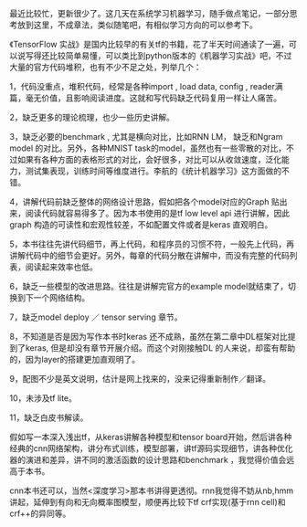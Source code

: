 最近比较忙，更新很少了。这几天在系统学习机器学习，随手做点笔记，一部分思考放到这里，不成章法，类似随笔吧，有相似学习方向的可以参考下。

《TensorFlow 实战》是国内比较早的有关tf的书籍，花了半天时间通读了一遍，可以说写得还比较简单易懂，可以类比到python版本的《机器学习实战》吧，不过大量的官方代码堆积，也有不少不足之处，列举几个：

1，代码没重点，堆积代码，经常是各种import , load data, config , reader满篇，毫无价值，且影响阅读进度。这就和写代码缺乏代码复用一样让人痛苦。

2，缺乏更多的理论梳理，也少一些历史讲解。

3，缺乏必要的benchmark , 尤其是横向对比，比如RNN LM， 缺乏和Ngram model 的对比。另外，各种MNIST task的model，虽然也有一些零散的对比，不过如果有各种方面的表格形式的对比，会好很多，对比可以从收敛速度，泛化能力，测试集表现，训练时间等维度进行。李航的《统计机器学习》这方面做的不错。

4，讲解代码前缺乏整体的网络设计思路，假如把各个model对应的Graph 贴出来，阅读代码就容易得多了。因为本书使用的是tf low level api 进行讲解，因此graph 构造的可读性和宏观性较差，不如配置文件或者是keras 直观明白。

5，本书往往先讲代码细节，再上代码，和程序员的习惯不符，一般先上代码，再讲解代码中的细节会更好。另外，每章的代码分散在讲解中，而没有完整的代码列表，阅读起来效率也低。

6，缺乏一些模型的改进思路。往往是讲解完官方的example model就结束了，切换到下一个网络结构。

7，缺乏model deploy ／ tensor serving 章节。

8，不知道是否是因为写作本书时keras 还不成熟，虽然在第二章中DL框架对比提到了keras, 但是却没有章节开展介绍。而这个对刚接触DL 的人来说，却蛮有帮助的，因为layer的搭建更加直观明了。

9，配图不少是英文说明，估计是网上找来的，没来记得重新制作／翻译。

10，未涉及tf lite。

11，缺乏白皮书解读。

假如写一本深入浅出tf，从keras讲解各种模型和tensor board开始，然后讲各种经典的cnn网络架构，讲分布式训练，模型部署，讲tf源码实现细节，讲各种优化器的演进和差异，讲不同的激活函数的设计思路和benchmark ，我觉得价值会远高于本书。

cnn本书还可以，当然<深度学习>那本书讲得更透彻。rnn我觉得不妨从nb,hmm讲起，延伸到有向和无向概率图模型，顺便再比较下tf crf实现(基于rnn cell)和crf++的异同等。

<!--stackedit_data:
eyJoaXN0b3J5IjpbMTU0ODg5OTk1M119
-->